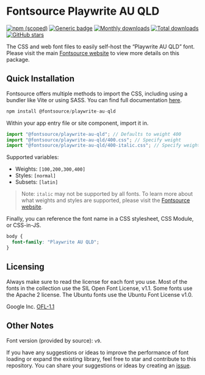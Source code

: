 # Fontsource Playwrite AU QLD

[![npm (scoped)](https://img.shields.io/npm/v/@fontsource/playwrite-au-qld?color=brightgreen)](https://www.npmjs.com/package/@fontsource/playwrite-au-qld) [![Generic badge](https://img.shields.io/badge/fontsource-passing-brightgreen)](https://github.com/fontsource/fontsource) [![Monthly downloads](https://badgen.net/npm/dm/@fontsource/playwrite-au-qld)](https://github.com/fontsource/fontsource) [![Total downloads](https://badgen.net/npm/dt/@fontsource/playwrite-au-qld)](https://github.com/fontsource/fontsource) [![GitHub stars](https://img.shields.io/github/stars/fontsource/fontsource.svg?style=social&label=Star)](https://github.com/fontsource/fontsource/stargazers)

The CSS and web font files to easily self-host the “Playwrite AU QLD” font. Please visit the main [Fontsource website](https://fontsource.org/fonts/playwrite-au-qld) to view more details on this package.

## Quick Installation

Fontsource offers multiple methods to import the CSS, including using a bundler like Vite or using SASS. You can find full documentation [here](https://fontsource.org/docs/getting-started/introduction).

```javascript
npm install @fontsource/playwrite-au-qld
```

Within your app entry file or site component, import it in.

```javascript
import "@fontsource/playwrite-au-qld"; // Defaults to weight 400
import "@fontsource/playwrite-au-qld/400.css"; // Specify weight
import "@fontsource/playwrite-au-qld/400-italic.css"; // Specify weight and style
```

Supported variables:
- Weights: `[100,200,300,400]`
- Styles: `[normal]`
- Subsets: `[latin]`

> Note: `italic` may not be supported by all fonts. To learn more about what weights and styles are supported, please visit the [Fontsource website](https://fontsource.org/fonts/playwrite-au-qld).

Finally, you can reference the font name in a CSS stylesheet, CSS Module, or CSS-in-JS.

```css
body {
  font-family: "Playwrite AU QLD";
}
```

## Licensing
Always make sure to read the license for each font you use. Most of the fonts in the collection use the SIL Open Font License, v1.1. Some fonts use the Apache 2 license. The Ubuntu fonts use the Ubuntu Font License v1.0.

Google Inc.
[OFL-1.1](http://scripts.sil.org/OFL)

## Other Notes
Font version (provided by source): `v9`.

If you have any suggestions or ideas to improve the performance of font loading or expand the existing library, feel free to star and contribute to this repository. You can share your suggestions or ideas by creating an [issue](https://github.com/fontsource/fontsource/issues).
